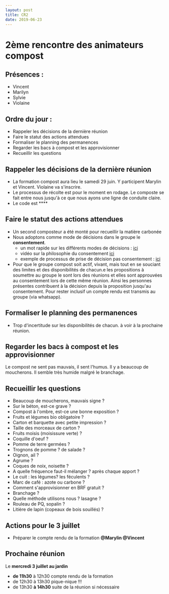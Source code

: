 ```yaml
---
layout: post
title: CR2
date: 2019-06-23
---
```


# 2ème rencontre des animateurs compost

## Présences :
- Vincent
- Marilyn
- Sylvie
- Violaine

## Ordre du jour :
- Rappeler les décisions de la dernière réunion
- Faire le statut des actions attendues
- Formaliser le planning des permanences
- Regarder les bacs à compost et les approvisionner
- Recueillir les questions

## Rappeler les décisions de la dernière réunion
- La formation compost aura lieu le samedi 29 juin. Y participent Marylin et Vincent. Violaine va s'inscrire.
- Le processus de récolte est pour le moment en rodage. Le composte se fait entre nous jusqu'à ce que nous ayons une ligne de conduite claire.
- Le code est ****

## Faire le statut des actions attendues
- Un second composteur a été monté pour recueillir la matière carbonée
- Nous adoptons comme mode de décisions dans le groupe le **consentement**.
  - un mot rapide sur les différents modes de décisions : [ici](https://www.psconseil.com/blog/decision-par-consentement/)
  - vidéo sur la philosophie du consentement [ici](https://video.colibris-outilslibres.org/videos/watch/67eb0333-ae2b-448f-9f0e-0557f86220c2)
  - exemple de processus de prise de décision pas consentement : [ici](https://www.labodemocratieouverte.org/decision_par_consentement/)
- Pour que le groupe compost soit actif, vivant, mais tout en se souciant des limites et des disponibilités de chacun.e les propositions à soumettre au groupe le sont lors des réunions et elles sont approuvées au consentement lors de cette même réunion. Ainsi les personnes présentes contribuent à la décision depuis la proposition jusqu'au consentement. Pour rester inclusif un compte rendu est transmis au groupe (via whatsapp).

## Formaliser le planning des permanences
- Trop d'incertitude sur les disponibilités de chacun. à voir à la prochaine réunion.

## Regarder les bacs à compost et les approvisionner
Le compost ne sent pas mauvais, il sent l'humus.
Il y a beaucoup de moucherons. Il semble très humide malgré le branchage.

## Recueillir les questions
- Beaucoup de moucherons, mauvais signe ?
- Sur le béton, est-ce grave ?
- Compost à l'ombre, est-ce une bonne exposition ?
- Fruits et légumes bio obligatoire ?
- Carton et barquette avec petite impression ?
- Taille des morceaux de carton ?
- Fruits moisis (moisissure verte) ?
- Coquille d'oeuf ?
- Pomme de terre germées ?
- Trognons de pomme ? de salade ?
- Oignon, ail ?
- Agrume ?
- Coques de noix, noisette ?
- A quelle fréquence faut-il mélanger ? après chaque apport ?
- Le cuit : les légumes? les féculents ?
- Marc de café : azote ou carbone ?
- Comment s'approvisionner en BRF gratuit ?
- Branchage ?
- Quelle méthode utilisons nous ? lasagne ?
- Rouleau de PQ, sopalin  ?
- Litière de lapin (copeaux de bois souillés) ?

## Actions pour le 3 juillet
 - Préparer le compte rendu de la formation **@Marylin @Vincent**

## Prochaine réunion
Le **mercredi 3 juillet au jardin**
- **de 11h30** à 12h30 compte rendu de la formation
- de 12h30 à 13h30 pique-nique !!!
- de 13h30 **à 14h30** suite de la réunion si nécessaire
